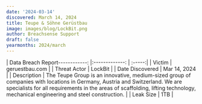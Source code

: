 ```yaml
---
date: '2024-03-14'
discovered: March 14, 2024
title: Teupe & Söhne Gerüstbau
image: images/blog/LockBit.png
author: Breachsense Support
draft: false
yearmonths: 2024/march
---
```


| Data Breach Report------------:     |:-------------:    | :-----:|
| Victim      | geruestbau.com      | 
| Threat Actor      | LockBit      | 
| Date Discovered      | Mar 14, 2024      | 
| Description      | The Teupe Group is an innovative, medium-sized group of companies with locations in Germany, Austria and Switzerland. We are specialists for all requirements in the areas of scaffolding, lifting technology, mechanical engineering and steel construction.      | 
| Leak Size      | 1TB      | 

